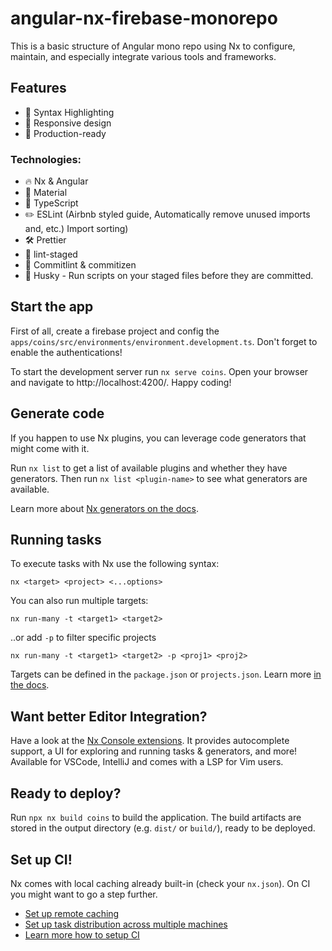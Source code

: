 # angular-nx-firebase-monorepo

This is a basic structure of Angular mono repo using Nx to configure, maintain, and especially integrate various tools
and frameworks.

## Features

- 🎈 Syntax Highlighting
- 💎 Responsive design
- 🚀 Production-ready

### Technologies:

- 🔥 Nx & Angular
- 🎨 Material
- 🎉 TypeScript
- ✏️ ESLint (Airbnb styled guide, Automatically remove unused imports and, etc.) Import sorting)
- 🛠 Prettier
- 🚫 lint-staged
- 🚨 Commitlint & commitizen
- 🐶 Husky - Run scripts on your staged files before they are committed.

## Start the app

First of all, create a firebase project and config the `apps/coins/src/environments/environment.development.ts`. Don't
forget to enable the authentications!

To start the development server run `nx serve coins`. Open your browser and navigate to http://localhost:4200/. Happy
coding!

## Generate code

If you happen to use Nx plugins, you can leverage code generators that might come with it.

Run `nx list` to get a list of available plugins and whether they have generators. Then run `nx list <plugin-name>` to
see what generators are available.

Learn more about [Nx generators on the docs](https://nx.dev/plugin-features/use-code-generators).

## Running tasks

To execute tasks with Nx use the following syntax:

```
nx <target> <project> <...options>
```

You can also run multiple targets:

```
nx run-many -t <target1> <target2>
```

..or add `-p` to filter specific projects

```
nx run-many -t <target1> <target2> -p <proj1> <proj2>
```

Targets can be defined in the `package.json` or `projects.json`. Learn more
[in the docs](https://nx.dev/core-features/run-tasks).

## Want better Editor Integration?

Have a look at the [Nx Console extensions](https://nx.dev/nx-console). It provides autocomplete support, a UI for
exploring and running tasks & generators, and more! Available for VSCode, IntelliJ and comes with a LSP for Vim users.

## Ready to deploy?

Run `npx nx build coins` to build the application. The build artifacts are stored in the output directory (e.g. `dist/`
or `build/`), ready to be deployed.

## Set up CI!

Nx comes with local caching already built-in (check your `nx.json`). On CI you might want to go a step further.

- [Set up remote caching](https://nx.dev/core-features/share-your-cache)
- [Set up task distribution across multiple machines](https://nx.dev/nx-cloud/features/distribute-task-execution)
- [Learn more how to setup CI](https://nx.dev/recipes/ci)
